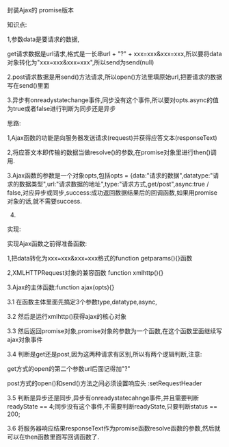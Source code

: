 封装Ajax的 promise版本

知识点:

1,参数data是要请求的数据,

get请求数据是url请求,格式是一长串url + "?" + xxx=xxx&xxx=xxx,所以要将data对象转化为"xxx=xxx&xxx=xxx",所以send为send(null)

2.post请求数据是用send()方法请求,所以open()方法里填原始url,把要请求的数据写在send()里面

3.异步有onreadystatechange事件,同步没有这个事件,所以要对opts.async的值为true或者false进行判断为同步还是异步

思路:

1,Ajax函数的功能是向服务器发送请求(request)并获得应答文本(responseText)

2,将应答文本即传输的数据当做resolve()的参数,在promise对象里进行then()调用.

3.Ajax函数的参数是一个对象opts,包括opts = {data:"请求的数据",datatype:"请求的数据类型",url:"请求数据的地址",type:"请求方式,get/post",async:true / false,对应异步或同步,success:成功返回数据结果后的回调函数,如果用promise对象的话,就不需要success.

4.

实现:

实现Ajax函数之前得准备函数:

1,把data转化为xxx=xxx&xxx=xxx格式的function getparams(){}函数

2,XMLHTTPRequest对象的兼容函数  function xmlhttp(){}

3.Ajax的主体函数:function ajax(opts){}

3.1 在函数主体里面先搞定3个参数type,datatype,async,

3.2 然后是运行xmlhttp()获得ajax的核心对象

3.3 然后返回promise对象,promise对象的参数为一个函数,在这个函数里面继续写ajax对象事件

3.4 判断是get还是post,因为这两种请求有区别,所以有两个逻辑判断,注意:

get方式的open的第二个参数url后面记得加"?"

post方式的open()和send()方法之间必须设置响应头 :setRequestHeader

3.5 判断是异步还是同步,异步有onreadystatecahnge事件,并且需要判断readyState == 4;同步没有这个事件,不需要判断readyState,只要判断status == 200;

3.6 将服务器响应结果responseText作为promise函数resolve函数的参数,然后就可以在then函数里面写回调函数了.



